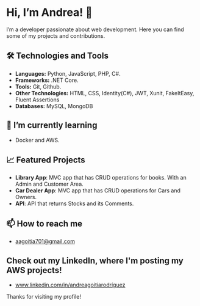 # Hi, I’m Andrea! 👋

I’m a developer passionate about web development. Here you can find some of my projects and contributions.

## 🛠 Technologies and Tools

- **Languages:** Python, JavaScript, PHP, C#.
- **Frameworks:** .NET Core.
- **Tools:** Git, Github.
- **Other Technologies:** HTML, CSS, Identity(C#), JWT, Xunit, FakeItEasy, Fluent Assertions
- **Databases:** MySQL, MongoDB

## 🌱 I’m currently learning

- Docker and AWS.

## 📈 Featured Projects

- **Library App**: MVC app that has CRUD operations for books. With an Admin and Customer Area. 
- **Car Dealer App**: MVC app that has CRUD operations for Cars and Owners. 
- **API**: API that returns Stocks and its Comments.

## 📫 How to reach me

- aagoitia701@gmail.com

## Check out my LinkedIn, where I'm posting my AWS projects!
- www.linkedin.com/in/andreagoitíarodríguez

Thanks for visiting my profile!
